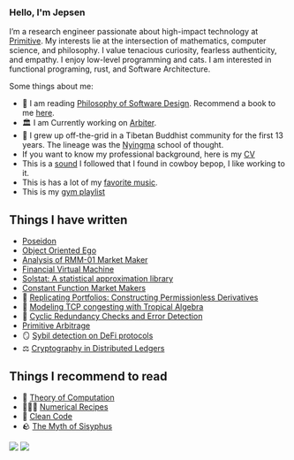 ### Hello, I'm Jepsen

I’m a research engineer passionate about high-impact technology at [Primitive](https://github.com/primitivefinance). My interests lie at the intersection of mathematics, computer science, and philosophy. I value tenacious curiosity, fearless authenticity, and empathy. I enjoy low-level programming and cats. I am interested in functional programing, rust, and Software Architecture.

Some things about me:
- 📖 I am reading [Philosophy of Software Design](https://www.amazon.com/Philosophy-Software-Design-2nd/dp/173210221X?crid=2XRY5WIRKHZDE&keywords=philosophy+of+software+design&qid=1705694743&sprefix=philosophy+of+so,aps,152&sr=8-1&trb_auth=1&trb_open=1&trb_bid=buy-now-button&openid.assoc_handle=amazon_checkout_us&openid.claimed_id=https://www.amazon.com/ap/id/amzn1.account.AHYA6NZ2PZHIURTPDJQSJRLLDGXA&openid.identity=https://www.amazon.com/ap/id/amzn1.account.AHYA6NZ2PZHIURTPDJQSJRLLDGXA&openid.mode=id_res&openid.ns=http://specs.openid.net/auth/2.0&openid.op_endpoint=https://www.amazon.com/ap/signin&openid.response_nonce=2024-01-19T20:05:58Z-5713870334979533260&openid.return_to=https://www.amazon.com/Philosophy-Software-Design-2nd/dp/173210221X/ref%3Dtrb_chk_auth?crid%3D2XRY5WIRKHZDE%26keywords%3Dphilosophy+of+software+design%26qid%3D1705694743%26sprefix%3Dphilosophy+of+so%252Caps%252C152%26sr%3D8-1%26trb_auth%3D1%26trb_open%3D1%26trb_bid%3Dbuy-now-button&openid.signed=assoc_handle,claimed_id,identity,mode,ns,op_endpoint,response_nonce,return_to,siteState,ns.pape,pape.auth_policies,pape.auth_time,signed&openid.ns.pape=http://specs.openid.net/extensions/pape/1.0&openid.pape.auth_policies=http://schemas.openid.net/pape/policies/2007/06/multi-factor&openid.pape.auth_time=2024-01-19T20:05:57Z&openid.sig=osmnK6UwDNw15/PjyypSJdixwE6A/q2nLhStR2HTFSg%3D&serial=&siteState=%7ChasWorkingJavascript.1). Recommend a book to me [here](https://github.com/0xJepsen/Books).
- 🏛 I am Currently working on [Arbiter](https://github.com/primitivefinance/arbiter). 
- 🪷 I grew up off-the-grid in a Tibetan Buddhist community for the first 13 years. The lineage was the [Nyingma](https://www.rigpawiki.org/index.php?title=Nyingma) school of thought. 
- If you want to know my professional background, here is my [CV](Curriculum_Vitae.pdf)
- This is a [sound](https://open.spotify.com/playlist/46RCnN71QYTnTeCI61MPbl?si=a5bedc5ccf9d495a) I followed that I found in cowboy bepop, I like working to it. 
- This is has a lot of my [favorite music](https://open.spotify.com/playlist/3SsTiFZTCyiRZKVMR7RsNs?si=a401bc0e487c4450).
- This is my [gym playlist](https://open.spotify.com/playlist/1JTARrWgQyH6LoR4iZZ4Gl?si=68d9162341854efe)


## Things I have written

- [Poseidon](https://autoparallel.github.io/)
- [Object Oriented Ego](https://cryptascend.org/pages/object_oriented_ego.html)
- [Analysis of RMM-01 Market Maker](https://arxiv.org/pdf/2310.14320.pdf)
- [Financial Virtual Machine](https://www.primitive.xyz/papers/yellow.pdf)
- [Solstat: A statistical approximation library](https://www.primitive.xyz/posts/solstat)
- [Constant Function Market Makers](https://github.com/0xJepsen/CFMMs/blob/master/Jepsen_Darpa_Fall2022.pdf)
- 🏦 [Replicating Portfolios: Constructing Permissionless Derivatives](https://arxiv.org/abs/2205.09890)
- 🌴 [Modeling TCP congesting with Tropical Algebra](https://github.com/0xJepsen/TropicalAlgebraicTCPModel)
- 🚴 [Cyclic Redundancy Checks and Error Detection](https://github.com/0xJepsen/CRC_Research/blob/master/Cyclic_Redundancy_Checks_and_Error_Detection.pdf)
- [Primitive Arbitrage](https://www.primitive.xyz/posts/arbitrage)
- 🪞 [Sybil detection on DeFi protocols](https://primitive.mirror.xyz/DThGkT55cfzJmEhkPaQqze7GKvPXxrSNwCo2xiddeko)
- ⚖️ [Cryptography in Distributed Ledgers](https://dev.to/0xjepsen/an-introduction-to-cryptography-in-distributed-ledger-technology-268l)

## Things I recommend to read

- 🧮 [Theory of Computation](https://docs.google.com/viewer?a=v&pid=sites&srcid=dGhhcGFyLmVkdXx1Y3MtNzAxfGd4OjZmYzU3ZjM0N2ZmYTlkYzE)
- 🧑🏼‍🍳 [Numerical Recipes](https://e-maxx.ru/bookz/files/numerical_recipes.pdf)
- 🧹 [Clean Code](https://github.com/jnguyen095/clean-code/blob/master/Clean.Code.A.Handbook.of.Agile.Software.Craftsmanship.pdf)
- 🪨 [The Myth of Sisyphus](https://people.brandeis.edu/~teuber/Albert_Camus_The_Myth_of_Sisyphus_Complete_Text_.pdf)

![](https://img.shields.io/github/stars/0xjepsen?style=social)
![](https://visitor-badge.laobi.icu/badge?page_id=0xjepsen)

